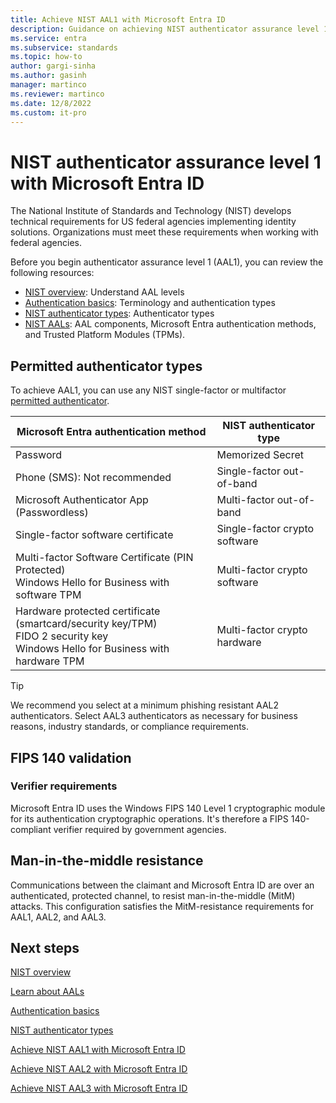 ```yaml
---
title: Achieve NIST AAL1 with Microsoft Entra ID
description: Guidance on achieving NIST authenticator assurance level 1 (AAL1) with Microsoft Entra ID.
ms.service: entra
ms.subservice: standards
ms.topic: how-to
author: gargi-sinha
ms.author: gasinh
manager: martinco
ms.reviewer: martinco
ms.date: 12/8/2022
ms.custom: it-pro
---
```


# NIST authenticator assurance level 1 with Microsoft Entra ID 

The National Institute of Standards and Technology (NIST) develops technical requirements for US federal agencies implementing identity solutions. Organizations must meet these requirements when working with federal agencies. 

Before you begin authenticator assurance level 1 (AAL1), you can review the following resources:

* [NIST overview](nist-overview.md): Understand AAL levels
* [Authentication basics](nist-authentication-basics.md): Terminology and authentication types
* [NIST authenticator types](nist-authenticator-types.md): Authenticator types
* [NIST AALs](nist-about-authenticator-assurance-levels.md): AAL components, Microsoft Entra authentication methods, and Trusted Platform Modules (TPMs). 

## Permitted authenticator types

To achieve AAL1, you can use any NIST single-factor or multifactor [permitted authenticator](nist-authenticator-types.md). 

|Microsoft Entra authentication method|NIST authenticator type |
| - | - |
|Password |Memorized Secret |
|Phone (SMS): Not recommended | Single-factor out-of-band |
|Microsoft Authenticator App (Passwordless)|Multi-factor out-of-band |
|Single-factor software certificate | Single-factor crypto software |
|Multi-factor Software Certificate (PIN Protected) <br> Windows Hello for Business with software TPM <br> | Multi-factor crypto software | 
|Hardware protected certificate (smartcard/security key/TPM) <br> FIDO 2 security key <br> Windows Hello for Business with hardware TPM <br> | Multi-factor crypto hardware


> [!TIP]
> We recommend you select at a minimum phishing resistant AAL2 authenticators. Select AAL3 authenticators as necessary for business reasons, industry standards, or compliance requirements.

## FIPS 140 validation

### Verifier requirements

Microsoft Entra ID uses the Windows FIPS 140 Level 1 cryptographic module for its authentication cryptographic operations. It's therefore a FIPS 140-compliant verifier required by government agencies.

## Man-in-the-middle resistance 

Communications between the claimant and Microsoft Entra ID are over an authenticated, protected channel, to resist man-in-the-middle (MitM) attacks. This configuration satisfies the MitM-resistance requirements for AAL1, AAL2, and AAL3.

## Next steps 

[NIST overview](nist-overview.md)

[Learn about AALs](nist-about-authenticator-assurance-levels.md)

[Authentication basics](nist-authentication-basics.md)

[NIST authenticator types](nist-authenticator-types.md)

[Achieve NIST AAL1 with Microsoft Entra ID](nist-authenticator-assurance-level-1.md)

[Achieve NIST AAL2 with Microsoft Entra ID](nist-authenticator-assurance-level-2.md)

[Achieve NIST AAL3 with Microsoft Entra ID](nist-authenticator-assurance-level-3.md) 
